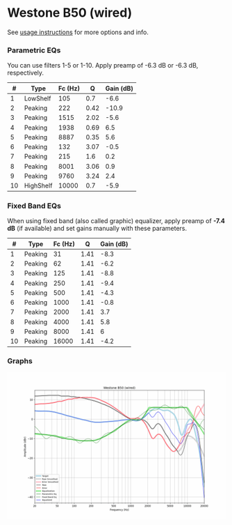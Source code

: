 # Westone B50 (wired)
See [usage instructions](https://github.com/jaakkopasanen/AutoEq#usage) for more options and info.

### Parametric EQs
You can use filters 1-5 or 1-10. Apply preamp of -6.3 dB or -6.3 dB, respectively.

|   # | Type      |   Fc (Hz) |    Q |   Gain (dB) |
|-----|-----------|-----------|------|-------------|
|   1 | LowShelf  |       105 | 0.7  |        -6.6 |
|   2 | Peaking   |       222 | 0.42 |       -10.9 |
|   3 | Peaking   |      1515 | 2.02 |        -5.6 |
|   4 | Peaking   |      1938 | 0.69 |         6.5 |
|   5 | Peaking   |      8887 | 0.35 |         5.6 |
|   6 | Peaking   |       132 | 3.07 |        -0.5 |
|   7 | Peaking   |       215 | 1.6  |         0.2 |
|   8 | Peaking   |      8001 | 3.06 |         0.9 |
|   9 | Peaking   |      9760 | 3.24 |         2.4 |
|  10 | HighShelf |     10000 | 0.7  |        -5.9 |

### Fixed Band EQs
When using fixed band (also called graphic) equalizer, apply preamp of **-7.4 dB** (if available) and set gains manually with these parameters.

|   # | Type    |   Fc (Hz) |    Q |   Gain (dB) |
|-----|---------|-----------|------|-------------|
|   1 | Peaking |        31 | 1.41 |        -8.3 |
|   2 | Peaking |        62 | 1.41 |        -6.2 |
|   3 | Peaking |       125 | 1.41 |        -8.8 |
|   4 | Peaking |       250 | 1.41 |        -9.4 |
|   5 | Peaking |       500 | 1.41 |        -4.3 |
|   6 | Peaking |      1000 | 1.41 |        -0.8 |
|   7 | Peaking |      2000 | 1.41 |         3.7 |
|   8 | Peaking |      4000 | 1.41 |         5.8 |
|   9 | Peaking |      8000 | 1.41 |         6   |
|  10 | Peaking |     16000 | 1.41 |        -4.2 |

### Graphs
![](./Westone%20B50%20(wired).png)
